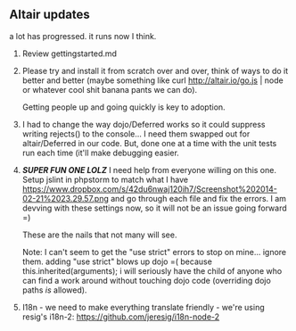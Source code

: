 Altair updates
----

a lot has progressed. it runs now I think.

1. Review gettingstarted.md
2. Please try and install it from scratch over and over, think of ways to do it better and better (maybe something
like curl http://altair.io/go.js | node or whatever cool shit banana pants we can do).

    Getting people up and going quickly is key to adoption.

3. I had to change the way dojo/Deferred works so it could suppress writing rejects() to the console... I need them
swapped out for altair/Deferred in our code. But, done one at a time with the unit tests run each time (it'll make
 debugging easier.

4. ***SUPER FUN ONE LOLZ*** I need help from everyone willing on this one. Setup jslint in phpstorm to match what I have
https://www.dropbox.com/s/42du6nwaj120ih7/Screenshot%202014-02-21%2023.29.57.png and go through each file and fix
the errors. I am devving with these settings now, so it will not be an issue going forward =)

    These are the nails that not many will see.

    Note: I can't seem to get the "use strict" errors to stop on mine... ignore them. adding "use strict" blows up dojo =(
    because this.inherited(arguments); i will seriously have the child of anyone who can find a work around without touching
    dojo code (overriding dojo paths *is* allowed).


5. I18n - we need to make everything translate friendly - we're using resig's i18n-2: https://github.com/jeresig/i18n-node-2


